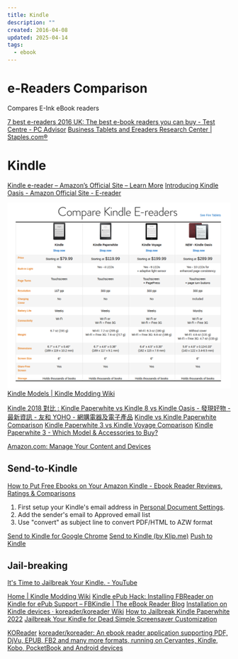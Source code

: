 ```yaml
---
title: Kindle
description: ""
created: 2016-04-08
updated: 2025-04-14
tags:
  - ebook
---
```


# e-Readers Comparison

Compares E-Ink eBook readers

[7 best e-readers 2016 UK: The best e-book readers you can buy - Test Centre - PC Advisor](http://www.pcadvisor.co.uk/test-centre/tablets/7-best-ereaders-2016-uk-3476612/)
[Business Tablets and Ereaders Research Center | Staples.com®](http://www.staples.com/sbd/cre/marketing/technology-research-centers/tablets/)

# Kindle

[Kindle e-reader – Amazon’s Official Site – Learn More](http://www.amazon.com/gp/product/B00I15SB16/ref=topnav_storetab_kstore)
[Introducing Kindle Oasis - Amazon Official Site - E-reader](http://www.amazon.com/New-Leather-Charging-High-Resolution-Includes/dp/B00REQKWGA)

[![Comparison between Kindle versions (201604)](./_assets/kindle/kindle-comparison-201604.png)](./_assets/kindle/kindle-comparison-201604.png)
[Kindle Models | Kindle Modding Wiki](https://kindlemodding.org/jailbreaking/kindle-models)

[Kindle 2018 對比 : Kindle Paperwhite vs Kindle 8 vs Kindle Oasis - 發現好物 - 最新資訊 - 友和 YOHO - 網購電器及電子產品](https://www.yohohongkong.com/post/189-Kindle-2018-%E5%B0%8D%E6%AF%94-%3A-Kindle-Paperwhite-vs-Kindle-8-vs-Kindle-Oasis)
[Kindle vs Kindle Paperwhite Comparison](http://www.whichtogo.com/kindle-paperwhite-vs-regular-kindle-touch-screen-e-reader)
[Kindle Paperwhite 3 vs Kindle Voyage Comparison](http://www.whichtogo.com/kindle-paperwhite-vs-kindle-voyage)
[Kindle Paperwhite 3 - Which Model & Accessories to Buy?](http://www.whichtogo.com/kindle-paperwhite-which-model-where-buy-accessories)

[Amazon.com: Manage Your Content and Devices](https://www.amazon.com/mn/dcw/myx.html#/home/content/booksAll/dateDsc/)

## Send-to-Kindle

[How to Put Free Ebooks on Your Amazon Kindle - Ebook Reader Reviews, Ratings & Comparisons](http://asia.pcmag.com/ebook-reader-reviews-ratings-comparisons/3493/feature/how-to-put-free-ebooks-on-your-amazon-kindle)

1. First setup your Kindle's email address in [Personal Document Settings](https://www.amazon.com/mn/dcw/myx.html/ref=nav_youraccount_myk#/home/settings/payment).
2. Add the sender's email to Approved email list
3. Use "convert" as subject line to convert PDF/HTML to AZW format

[Send to Kindle for Google Chrome](https://chromewebstore.google.com/detail/send-to-kindle-for-google/cgdjpilhipecahhcilnafpblkieebhea)
[Send to Kindle (by Klip.me)](https://chromewebstore.google.com/detail/send-to-kindle-by-klipme/ipkfnchcgalnafehpglfbommidgmalan)
[Push to Kindle](https://chromewebstore.google.com/detail/push-to-kindle/pnaiinchjaonopoejhknmgjingcnaloc)

## Jail-breaking

[It's Time to Jailbreak Your Kindle. - YouTube](https://www.youtube.com/watch?v=Qtk7ERwlIAk)

[Home | Kindle Modding Wiki](https://kindlemodding.org/)
[Kindle ePub Hack: Installing FBReader on Kindle for ePub Support – FBKindle | The eBook Reader Blog](http://blog.the-ebook-reader.com/2011/05/17/kindle-epub-hack-installing-fbreader-on-kindle-for-epub-support-fbkindle/)
[Installation on Kindle devices · koreader/koreader Wiki](https://github.com/koreader/koreader/wiki/Installation-on-Kindle-devices)
[How to Jailbreak Kindle Paperwhite 2022](https://www.epubor.com/how-to-jailbreak-kindle-paperwhite.html)
[Jailbreak Your Kindle for Dead Simple Screensaver Customization](http://www.howtogeek.com/howto/37424/jailbreak-your-kindle-for-dead-simple-screensaver-customization/)

[KOReader](https://koreader.rocks/)
[koreader/koreader: An ebook reader application supporting PDF, DjVu, EPUB, FB2 and many more formats, running on Cervantes, Kindle, Kobo, PocketBook and Android devices](https://github.com/koreader/koreader)
